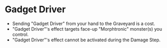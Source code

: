 # Gadget Driver

*   Sending "Gadget Driver" from your hand to the Graveyard is a cost.
*   "Gadget Driver"'s effect targets face-up "Morphtronic" monster(s) you control.
*   "Gadget Driver"'s effect cannot be activated during the Damage Step.
